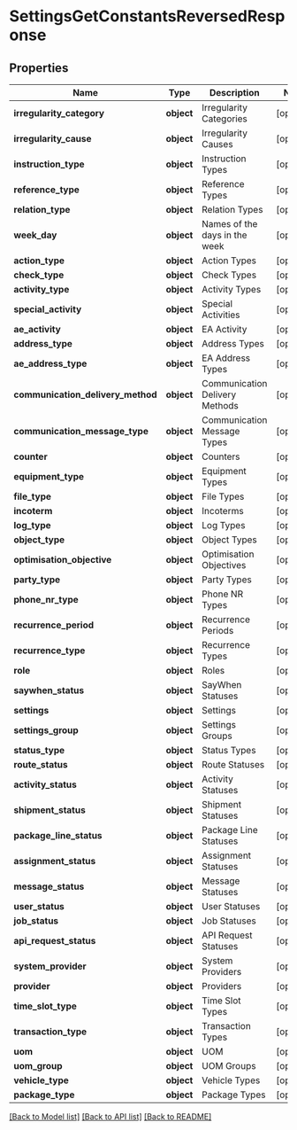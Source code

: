 # SettingsGetConstantsReversedResponse

## Properties
Name | Type | Description | Notes
------------ | ------------- | ------------- | -------------
**irregularity_category** | **object** | Irregularity Categories | [optional] 
**irregularity_cause** | **object** | Irregularity Causes | [optional] 
**instruction_type** | **object** | Instruction Types | [optional] 
**reference_type** | **object** | Reference Types | [optional] 
**relation_type** | **object** | Relation Types | [optional] 
**week_day** | **object** | Names of the days in the week | [optional] 
**action_type** | **object** | Action Types | [optional] 
**check_type** | **object** | Check Types | [optional] 
**activity_type** | **object** | Activity Types | [optional] 
**special_activity** | **object** | Special Activities | [optional] 
**ae_activity** | **object** | EA Activity | [optional] 
**address_type** | **object** | Address Types | [optional] 
**ae_address_type** | **object** | EA Address Types | [optional] 
**communication_delivery_method** | **object** | Communication Delivery Methods | [optional] 
**communication_message_type** | **object** | Communication Message Types | [optional] 
**counter** | **object** | Counters | [optional] 
**equipment_type** | **object** | Equipment Types | [optional] 
**file_type** | **object** | File Types | [optional] 
**incoterm** | **object** | Incoterms | [optional] 
**log_type** | **object** | Log Types | [optional] 
**object_type** | **object** | Object Types | [optional] 
**optimisation_objective** | **object** | Optimisation Objectives | [optional] 
**party_type** | **object** | Party Types | [optional] 
**phone_nr_type** | **object** | Phone NR Types | [optional] 
**recurrence_period** | **object** | Recurrence Periods | [optional] 
**recurrence_type** | **object** | Recurrence Types | [optional] 
**role** | **object** | Roles | [optional] 
**saywhen_status** | **object** | SayWhen Statuses | [optional] 
**settings** | **object** | Settings | [optional] 
**settings_group** | **object** | Settings Groups | [optional] 
**status_type** | **object** | Status Types | [optional] 
**route_status** | **object** | Route Statuses | [optional] 
**activity_status** | **object** | Activity Statuses | [optional] 
**shipment_status** | **object** | Shipment Statuses | [optional] 
**package_line_status** | **object** | Package Line Statuses | [optional] 
**assignment_status** | **object** | Assignment Statuses | [optional] 
**message_status** | **object** | Message Statuses | [optional] 
**user_status** | **object** | User Statuses | [optional] 
**job_status** | **object** | Job Statuses | [optional] 
**api_request_status** | **object** | API Request Statuses | [optional] 
**system_provider** | **object** | System Providers | [optional] 
**provider** | **object** | Providers | [optional] 
**time_slot_type** | **object** | Time Slot Types | [optional] 
**transaction_type** | **object** | Transaction Types | [optional] 
**uom** | **object** | UOM | [optional] 
**uom_group** | **object** | UOM Groups | [optional] 
**vehicle_type** | **object** | Vehicle Types | [optional] 
**package_type** | **object** | Package Types | [optional] 

[[Back to Model list]](../README.md#documentation-for-models) [[Back to API list]](../README.md#documentation-for-api-endpoints) [[Back to README]](../README.md)



